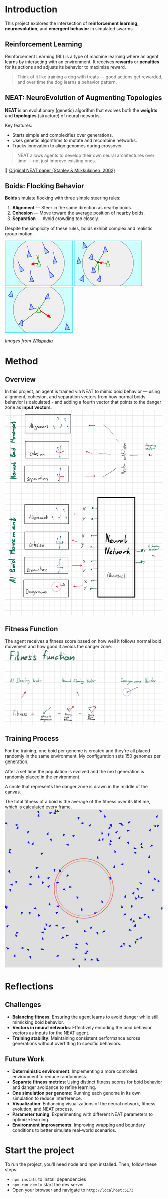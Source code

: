 # Introduction

This project explores the intersection of **reinforcement learning**, **neuroevolution**, and **emergent behavior** in simulated swarms.

## Reinforcement Learning

Reinforcement Learning (RL) is a type of machine learning where an agent learns by interacting with an environment. It receives **rewards** or **penalties** for its actions and adjusts its behavior to maximize reward.

> Think of it like training a dog with treats — good actions get rewarded, and over time the dog learns a behavior pattern.

## NEAT: NeuroEvolution of Augmenting Topologies

**NEAT** is an evolutionary (genetic) algorithm that evolves both the **weights** and **topologies** (structure) of neural networks.

Key features:

- Starts simple and complexifies over generations.
- Uses genetic algorithms to mutate and recombine networks.
- Tracks innovation to align genomes during crossover.

> NEAT allows agents to develop their own neural architectures over time — not just improve existing ones.

📖 [Original NEAT paper (Stanley & Miikkulainen, 2002)](http://nn.cs.utexas.edu/downloads/papers/stanley.ec02.pdf)

## Boids: Flocking Behavior

**Boids** simulate flocking with three simple steering rules:

1. **Alignment** — Steer in the same direction as nearby boids.
2. **Cohesion** — Move toward the average position of nearby boids.
3. **Separation** — Avoid crowding too closely.

Despite the simplicity of these rules, boids exhibit complex and realistic group motion.

![Alignement_Rule](./docs/Boids%20Rule%20Alignment.gif)
![Cohesesion_Rule](./docs/Boids%20Rule%20Cohesion.gif)
![Separation_Rule](./docs/Boids%20Rule%20Separation.gif)

_Images from [Wikipedia](https://en.wikipedia.org/wiki/Boids)_

# Method

## Overview

In this project, an agent is trained via NEAT to mimic boid behavior —
using alignment, cohesion, and separation vectors from how normal boids behavior is
calculated - and adding a fourth vector that points to the danger zone as **input vectors**.
![Normal vs AI](./docs/normal_vs_ai.jpg)

## Fitness Function

The agent receives a fitness score based on how well it follows normal boid movement and how good it avoids the danger zone.
![Fitness Function](./docs/fitness_calc.jpg)

## Training Process

For the training, one boid per genome is created and they're all placed randomly in the same environment. My configuration sets 150 genomes per generation.

After a set time the population is evolved and the next generation is randomly placed in the environment.

A circle that represents the danger zone is drawn in the middle of the canvas.

The total fitness of a boid is the average of the fitness over its lifetime, which is calculated every frame.
![Boids in Environment](./docs/boids_in_environment.png)

# Reflections

## Challenges

- **Balancing fitness**: Ensuring the agent learns to avoid danger while still mimicking boid behavior.
- **Vectors in neural networks**: Effectively encoding the boid behavior vectors as inputs for the NEAT agent.
- **Training stability**: Maintaining consistent performance across generations without overfitting to specific behaviors.

## Future Work

- **Deterministic environment**: Implementing a more controlled environment to reduce randomness.
- **Separate fitness metrics**: Using distinct fitness scores for boid behavior and danger avoidance to refine learning.
- **One simulation per genome**: Running each genome in its own simulation to reduce interference.
- **Visualization**: Enhancing visualizations of the neural network, fitness evolution, and NEAT process.
- **Parameter tuning**: Experimenting with different NEAT parameters to optimize learning.
- **Environment improvements**: Improving wrapping and boundary conditions to better simulate real-world scenarios.

# Start the project

To run the project, you'll need node and npm installed. Then, follow these steps:

- `npm install` to install dependencies
- `npm run dev` to start the dev server
- Open your browser and navigate to `http://localhost:5173`
